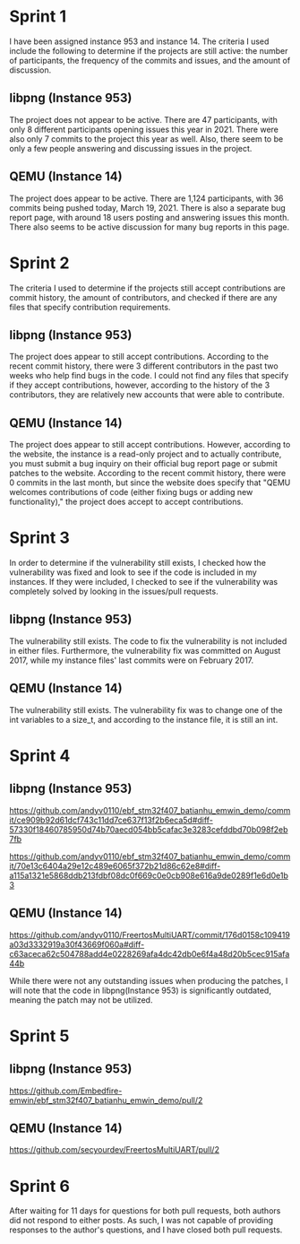 # Sprint 1

I have been assigned instance 953 and instance 14. The criteria I used include the following to determine if the projects are still active: the number of participants, the frequency of the commits and issues, and the amount of discussion.

## libpng (Instance 953)
The project does not appear to be active. There are 47 participants, with only 8 different participants opening issues this year in 2021. There were also only 7 commits to the project this year as well. Also, there seem to be only a few people answering and discussing issues in the project.

## QEMU (Instance 14)
The project does appear to be active. There are 1,124 participants, with 36 commits being pushed today, March 19, 2021. There is also a separate bug report page, with around 18 users posting and answering issues this month. There also seems to be active discussion for many bug reports in this page.

# Sprint 2

The criteria I used to determine if the projects still accept contributions are commit history, the amount of contributors, and checked if there are any files that specify contribution requirements. 

## libpng (Instance 953)
The project does appear to still accept contributions. According to the recent commit history, there were 3 different contributors in the past two weeks who help find bugs in the code. I could not find any files that specify if they accept contributions, however, according to the history of the 3 contributors, they are relatively new accounts that were able to contribute.

## QEMU (Instance 14)
The project does appear to still accept contributions. However, according to the website, the instance is a read-only project and to actually contribute, you must submit a bug inquiry on their official bug report page or submit patches to the website. According to the recent commit history, there were 0 commits in the last month, but since the website does specify that "QEMU welcomes contributions of code (either fixing bugs or adding new functionality)," the project does accept to accept contributions.

# Sprint 3

In order to determine if the vulnerability still exists, I checked how the vulnerability was fixed and look to see if the code is included in my instances. If they were included, I checked to see if the vulnerability was completely solved by looking in the issues/pull requests.

## libpng (Instance 953)
The vulnerability still exists. The code to fix the vulnerability is not included in either files. Furthermore, the vulnerability fix was committed on August 2017, while my instance files' last commits were on February 2017. 

## QEMU (Instance 14)
The vulnerability still exists. The vulnerability fix was to change one of the int variables to a size_t, and according to the instance file, it is still an int. 

# Sprint 4

## libpng (Instance 953)
https://github.com/andyv0110/ebf_stm32f407_batianhu_emwin_demo/commit/ce909b92d61dcf743c11dd7ce637f13f2b6eca5d#diff-57330f18460785950d74b70aecd054bb5cafac3e3283cefddbd70b098f2eb7fb

https://github.com/andyv0110/ebf_stm32f407_batianhu_emwin_demo/commit/70e13c6404a29e12c489e6065f372b21d86c62e8#diff-a115a1321e5868ddb213fdbf08dc0f669c0e0cb908e616a9de0289f1e6d0e1b3

## QEMU (Instance 14) 
https://github.com/andyv0110/FreertosMultiUART/commit/176d0158c109419a03d3332919a30f43669f060a#diff-c63aceca62c504788add4e0228269afa4dc42db0e6f4a48d20b5cec915afa44b

While there were not any outstanding issues when producing the patches, I will note that the code in libpng(Instance 953) is significantly outdated, meaning the patch may not be utilized. 

# Sprint 5

## libpng (Instance 953)
https://github.com/Embedfire-emwin/ebf_stm32f407_batianhu_emwin_demo/pull/2

## QEMU (Instance 14)
https://github.com/secyourdev/FreertosMultiUART/pull/2

# Sprint 6
After waiting for 11 days for questions for both pull requests, both authors did not respond to either posts. As such, I was not capable of providing responses to the author's questions, and I have closed both pull requests. 


